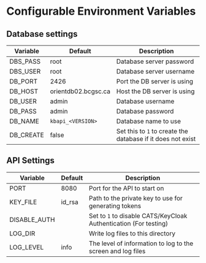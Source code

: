 # Configurable Environment Variables

## Database settings

|Variable | Default | Description |
|---|---|---|
| DBS_PASS | root | Database server password |
| DBS_USER | root | Database server username |
| DB_PORT | 2426 | Port the DB server is using |
| DB_HOST | orientdb02.bcgsc.ca | Host the DB server is using |
| DB_USER | admin | Database username |
| DB_PASS | admin | Database password |
| DB_NAME | `kbapi_<VERSION>` | Database name to use |
| DB_CREATE | false | Set this to `1` to create the database if it does not exist |

## API Settings

| Variable |Default | Description |
|----------|---------|------------|
| PORT | 8080 | Port for the API to start on |
| KEY_FILE | id_rsa | Path to the private key to use for generating tokens |
| DISABLE_AUTH | | Set to `1` to disable CATS/KeyCloak Authentication (For testing) |
| LOG_DIR | | Write log files to this directory |
| LOG_LEVEL | info | The level of information to log to the screen and log files |